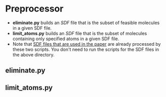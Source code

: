 # Preprocessor
- **eliminate.py** builds an _SDF_ file that is the subset of feasible molecules in a given SDF file.
- **limit_atoms.py** builds an _SDF_ file that is the subset of molecules containing only specified atoms in a given SDF file. 
- Note that [SDF files that are used in the paper](../../instances_for_paper) are already processed by these two scripts. You don't need to run the scripts for the SDF files in the above directory. 

## eliminate.py

## limit_atoms.py

